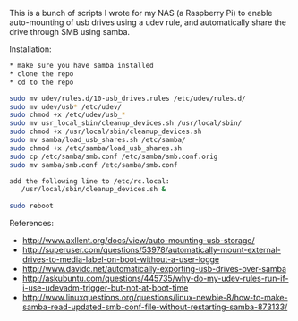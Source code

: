 This is a bunch of scripts I wrote for my NAS (a Raspberry Pi) to enable auto-mounting of usb drives using a udev rule,
and automatically share the drive through SMB using samba.

Installation:
```bash
* make sure you have samba installed  
* clone the repo  
* cd to the repo  

sudo mv udev/rules.d/10-usb_drives.rules /etc/udev/rules.d/  
sudo mv udev/usb* /etc/udev/  
sudo chmod +x /etc/udev/usb_*  
sudo mv usr_local_sbin/cleanup_devices.sh /usr/local/sbin/  
sudo chmod +x /usr/local/sbin/cleanup_devices.sh  
sudo mv samba/load_usb_shares.sh /etc/samba/  
sudo chmod +x /etc/samba/load_usb_shares.sh  
sudo cp /etc/samba/smb.conf /etc/samba/smb.conf.orig  
sudo mv samba/smb.conf /etc/samba/smb.conf  

add the following line to /etc/rc.local: 
   /usr/local/sbin/cleanup_devices.sh &  
   
sudo reboot  
```

References:
* http://www.axllent.org/docs/view/auto-mounting-usb-storage/  
* http://superuser.com/questions/53978/automatically-mount-external-drives-to-media-label-on-boot-without-a-user-logge  
* http://www.davidc.net/automatically-exporting-usb-drives-over-samba  
* http://askubuntu.com/questions/445735/why-do-my-udev-rules-run-if-i-use-udevadm-trigger-but-not-at-boot-time  
* http://www.linuxquestions.org/questions/linux-newbie-8/how-to-make-samba-read-updated-smb-conf-file-without-restarting-samba-873133/  
